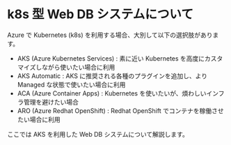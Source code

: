 # k8s 型 Web DB システムについて

Azure で Kubernetes (k8s) を利用する場合、大別して以下の選択肢があります。

- AKS (Azure Kubernetes Services) : 素に近い Kubernetes を高度にカスタマイズしながら使いたい場合に利用
- AKS Automatic : AKS に推奨される各種のプラグインを追加し、より Managed な状態で使いたい場合に利用
- ACA (Azure Container Apps) : Kubernetes を使いたいが、煩わしいインフラ管理を避けたい場合
- ARO (Azure Redhat OpenShift) : Redhat OpenShift でコンテナを稼働させたい場合に利用

ここでは AKS を利用した Web DB システムについて解説します。
